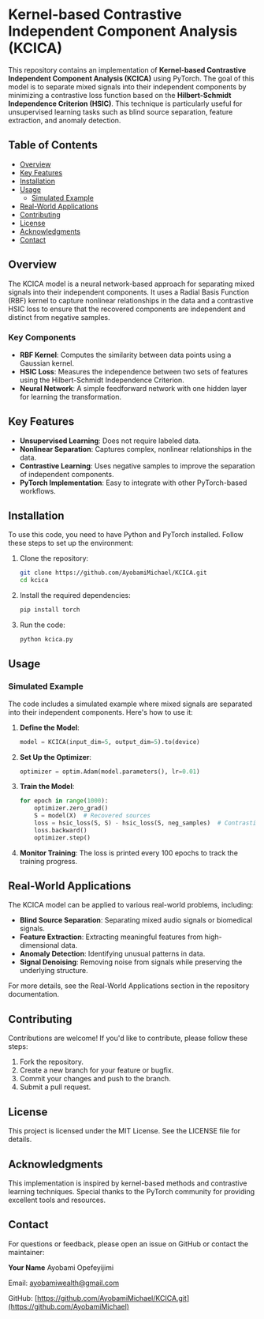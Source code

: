 # Kernel-based Contrastive Independent Component Analysis (KCICA)

This repository contains an implementation of **Kernel-based Contrastive Independent Component Analysis (KCICA)** using PyTorch. The goal of this model is to separate mixed signals into their independent components by minimizing a contrastive loss function based on the **Hilbert-Schmidt Independence Criterion (HSIC)**. This technique is particularly useful for unsupervised learning tasks such as blind source separation, feature extraction, and anomaly detection.

## Table of Contents

- [Overview](#overview)
- [Key Features](#key-features)
- [Installation](#installation)
- [Usage](#usage)
  - [Simulated Example](#simulated-example)
- [Real-World Applications](#real-world-applications)
- [Contributing](#contributing)
- [License](#license)
- [Acknowledgments](#acknowledgments)
- [Contact](#contact)

## Overview

The KCICA model is a neural network-based approach for separating mixed signals into their independent components. It uses a Radial Basis Function (RBF) kernel to capture nonlinear relationships in the data and a contrastive HSIC loss to ensure that the recovered components are independent and distinct from negative samples.

### Key Components
- **RBF Kernel**: Computes the similarity between data points using a Gaussian kernel.
- **HSIC Loss**: Measures the independence between two sets of features using the Hilbert-Schmidt Independence Criterion.
- **Neural Network**: A simple feedforward network with one hidden layer for learning the transformation.

## Key Features
- **Unsupervised Learning**: Does not require labeled data.
- **Nonlinear Separation**: Captures complex, nonlinear relationships in the data.
- **Contrastive Learning**: Uses negative samples to improve the separation of independent components.
- **PyTorch Implementation**: Easy to integrate with other PyTorch-based workflows.

## Installation

To use this code, you need to have Python and PyTorch installed. Follow these steps to set up the environment:

1. Clone the repository:
    ```bash
    git clone https://github.com/AyobamiMichael/KCICA.git
    cd kcica
    ```

2. Install the required dependencies:
    ```bash
    pip install torch
    ```

3. Run the code:
    ```bash
    python kcica.py
    ```

## Usage

### Simulated Example
The code includes a simulated example where mixed signals are separated into their independent components. Here's how to use it:

1. **Define the Model**:
    ```python
    model = KCICA(input_dim=5, output_dim=5).to(device)
    ```

2. **Set Up the Optimizer**:
    ```python
    optimizer = optim.Adam(model.parameters(), lr=0.01)
    ```

3. **Train the Model**:
    ```python
    for epoch in range(1000):
        optimizer.zero_grad()
        S = model(X)  # Recovered sources
        loss = hsic_loss(S, S) - hsic_loss(S, neg_samples)  # Contrastive HSIC Loss
        loss.backward()
        optimizer.step()
    ```

4. **Monitor Training**:
    The loss is printed every 100 epochs to track the training progress.

## Real-World Applications

The KCICA model can be applied to various real-world problems, including:
- **Blind Source Separation**: Separating mixed audio signals or biomedical signals.
- **Feature Extraction**: Extracting meaningful features from high-dimensional data.
- **Anomaly Detection**: Identifying unusual patterns in data.
- **Signal Denoising**: Removing noise from signals while preserving the underlying structure.

For more details, see the Real-World Applications section in the repository documentation.

## Contributing

Contributions are welcome! If you'd like to contribute, please follow these steps:

1. Fork the repository.
2. Create a new branch for your feature or bugfix.
3. Commit your changes and push to the branch.
4. Submit a pull request.

## License

This project is licensed under the MIT License. See the LICENSE file for details.

## Acknowledgments

This implementation is inspired by kernel-based methods and contrastive learning techniques. Special thanks to the PyTorch community for providing excellent tools and resources.

## Contact

For questions or feedback, please open an issue on GitHub or contact the maintainer:

**Your Name** Ayobami Opefeyijimi

Email: [ayobamiwealth@gmail.com](mailto:ayobamiwealth@gmail.com)

GitHub: [https://github.com/AyobamiMichael/KCICA.git](https://github.com/AyobamiMichael)

